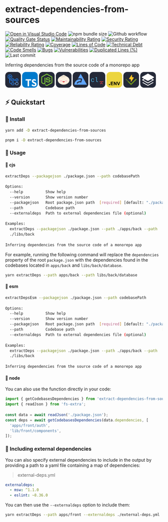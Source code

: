 # extract-dependencies-from-sources

[![Open in Visual Studio Code](https://img.shields.io/static/v1?logo=visualstudiocode&label=&message=Open%20in%20Visual%20Studio%20Code&labelColor=2c2c32&color=007acc&logoColor=007acc)](https://github.dev/jpb06/extract-dependencies-from-sources)
![npm bundle size](https://img.shields.io/bundlephobia/min/extract-dependencies-from-sources)
![Github workflow](https://img.shields.io/github/actions/workflow/status/jpb06/extract-dependencies-from-sources/tests-scan.yml?branch=main&logo=github-actions&label=last%20workflow)
[![Quality Gate Status](https://sonarcloud.io/api/project_badges/measure?project=jpb06_extract-dependencies-from-sources&metric=alert_status)](https://sonarcloud.io/summary/new_code?id=jpb06_extract-dependencies-from-sources)
[![Maintainability Rating](https://sonarcloud.io/api/project_badges/measure?project=jpb06_extract-dependencies-from-sources&metric=sqale_rating)](https://sonarcloud.io/dashboard?id=jpb06_extract-dependencies-from-sources)
[![Security Rating](https://sonarcloud.io/api/project_badges/measure?project=jpb06_extract-dependencies-from-sources&metric=security_rating)](https://sonarcloud.io/dashboard?id=jpb06_extract-dependencies-from-sources)
[![Reliability Rating](https://sonarcloud.io/api/project_badges/measure?project=jpb06_extract-dependencies-from-sources&metric=reliability_rating)](https://sonarcloud.io/dashboard?id=jpb06_extract-dependencies-from-sources)
[![Coverage](https://sonarcloud.io/api/project_badges/measure?project=jpb06_extract-dependencies-from-sources&metric=coverage)](https://sonarcloud.io/dashboard?id=jpb06_extract-dependencies-from-sources)
[![Lines of Code](https://sonarcloud.io/api/project_badges/measure?project=jpb06_extract-dependencies-from-sources&metric=ncloc)](https://sonarcloud.io/summary/new_code?id=jpb06_extract-dependencies-from-sources)
[![Technical Debt](https://sonarcloud.io/api/project_badges/measure?project=jpb06_extract-dependencies-from-sources&metric=sqale_index)](https://sonarcloud.io/summary/new_code?id=jpb06_extract-dependencies-from-sources)
[![Code Smells](https://sonarcloud.io/api/project_badges/measure?project=jpb06_extract-dependencies-from-sources&metric=code_smells)](https://sonarcloud.io/dashboard?id=jpb06_extract-dependencies-from-sources)
[![Bugs](https://sonarcloud.io/api/project_badges/measure?project=jpb06_extract-dependencies-from-sources&metric=bugs)](https://sonarcloud.io/summary/new_code?id=jpb06_extract-dependencies-from-sources)
[![Vulnerabilities](https://sonarcloud.io/api/project_badges/measure?project=jpb06_extract-dependencies-from-sources&metric=vulnerabilities)](https://sonarcloud.io/summary/new_code?id=jpb06_extract-dependencies-from-sources)
[![Duplicated Lines (%)](https://sonarcloud.io/api/project_badges/measure?project=jpb06_extract-dependencies-from-sources&metric=duplicated_lines_density)](https://sonarcloud.io/dashboard?id=jpb06_extract-dependencies-from-sources)
![Last commit](https://img.shields.io/github/last-commit/jpb06/extract-dependencies-from-sources?logo=git)

Inferring dependencies from the source code of a monorepo app

<!-- readme-package-icons start -->

<p align="left"><a href="https://docs.github.com/en/actions" target="_blank"><img height="50" width="50" src="https://raw.githubusercontent.com/jpb06/jpb06/master/icons/GithubActions-Dark.svg" /></a>&nbsp;<a href="https://www.typescriptlang.org/docs/" target="_blank"><img height="50" width="50" src="https://raw.githubusercontent.com/jpb06/jpb06/master/icons/TypeScript.svg" /></a>&nbsp;<a href="https://nodejs.org/en/docs/" target="_blank"><img height="50" width="50" src="https://raw.githubusercontent.com/jpb06/jpb06/master/icons/NodeJS-Dark.svg" /></a>&nbsp;<a href="https://bun.sh/docs" target="_blank"><img height="50" width="50" src="https://raw.githubusercontent.com/jpb06/jpb06/master/icons/Bun-Dark.svg" /></a>&nbsp;<a href="https://biomejs.dev/guides/getting-started/" target="_blank"><img height="50" width="50" src="https://raw.githubusercontent.com/jpb06/jpb06/master/icons/Biome-Dark.svg" /></a>&nbsp;<a href="https://github.com/conventional-changelog" target="_blank"><img height="50" width="50" src="https://raw.githubusercontent.com/jpb06/jpb06/master/icons/CommitLint.Dark.svg" /></a>&nbsp;<a href="https://github.com/motdotla/dotenv#readme" target="_blank"><img height="50" width="50" src="https://raw.githubusercontent.com/jpb06/jpb06/master/icons/Dotenv-Dark.svg" /></a>&nbsp;<a href="https://vitest.dev/guide/" target="_blank"><img height="50" width="50" src="https://raw.githubusercontent.com/jpb06/jpb06/master/icons/Vitest-Dark.svg" /></a>&nbsp;<a href="https://www.effect.website/docs/quickstart" target="_blank"><img height="50" width="50" src="https://raw.githubusercontent.com/jpb06/jpb06/master/icons/Effect-Dark.svg" /></a></p>

<!-- readme-package-icons end -->

## ⚡ Quickstart

### 🔶 Install

```bash
yarn add -D extract-dependencies-from-sources
```

```bash
pnpm i -D extract-dependencies-from-sources
```

### 🔶 Usage

#### 🧿 cjs

```bash
extractDeps --packagejson ./package.json --path codebasePath

Options:
  --help          Show help                                            [boolean]
  --version       Show version number                                  [boolean]
  --packagejson   Root package.json path  [required] [default: "./package.json"]
  --path          Codebase path                                       [required]
  --externaldeps  Path to external dependencies file (optional)

Examples:
  extractDeps --packagejson ./package.json --path ./apps/back --path
  ./libs/back

Inferring dependencies from the source code of a monorepo app
```

For example, running the following command will replace the `dependencies` property of the root `package.json` with the dependencies found in the codebases located in `apps/back` and `libs/back/database`.

```bash
yarn extractDeps --path apps/back --path libs/back/database
```

#### 🧿 esm

```bash
extractDepsEsm --packagejson ./package.json --path codebasePath

Options:
  --help          Show help                                            [boolean]
  --version       Show version number                                  [boolean]
  --packagejson   Root package.json path  [required] [default: "./package.json"]
  --path          Codebase path                                       [required]
  --externaldeps  Path to external dependencies file (optional)

Examples:
  extractDeps --packagejson ./package.json --path ./apps/back --path
  ./libs/back

Inferring dependencies from the source code of a monorepo app
```

#### 🧿 node

You can also use the function directly in your code:

```ts
import { getCodebasesDependencies } from 'extract-dependencies-from-sources';
import { readJson } from 'fs-extra';

const data = await readJson('./package.json');
const deps = await getCodebasesDependencies(data.dependencies, [
  'apps/front/auth',
  'lib/front/components',
]);
```

### 🔶 Including external dependencies

You can also specify external dependencies to include in the output by providing a path to a yaml file containing a map of dependencies:

> external-deps.yml

```yaml
externaldeps:
  - msw: ^1.1.0
  - eslint: ~8.36.0
```

You can then use the `--externaldeps` option to include them:

```bash
yarn extractDeps --path apps/front --externaldeps ./external-deps.yml
```
